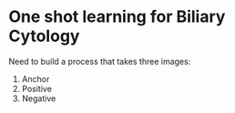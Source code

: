 # One shot learning for Biliary Cytology


Need to build a process that takes three images:
 1. Anchor
 2. Positive
 3. Negative